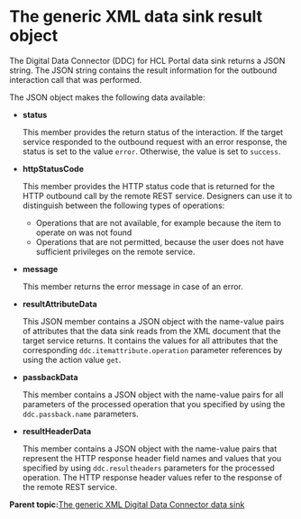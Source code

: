 # The generic XML data sink result object

The Digital Data Connector \(DDC\) for HCL Portal data sink returns a JSON string. The JSON string contains the result information for the outbound interaction call that was performed.

The JSON object makes the following data available:

-   **status**

    This member provides the return status of the interaction. If the target service responded to the outbound request with an error response, the status is set to the value `error`. Otherwise, the value is set to `success`.

-   **httpStatusCode**

    This member provides the HTTP status code that is returned for the HTTP outbound call by the remote REST service. Designers can use it to distinguish between the following types of operations:

    -   Operations that are not available, for example because the item to operate on was not found
    -   Operations that are not permitted, because the user does not have sufficient privileges on the remote service.
-   **message**

    This member returns the error message in case of an error.

-   **resultAttributeData**

    This JSON member contains a JSON object with the name-value pairs of attributes that the data sink reads from the XML document that the target service returns. It contains the values for all attributes that the corresponding `ddc.itemattribute.operation` parameter references by using the action value `get`.

-   **passbackData**

    This member contains a JSON object with the name-value pairs for all parameters of the processed operation that you specified by using the `ddc.passback.name` parameters.

-   **resultHeaderData**

    This member contains a JSON object with the name-value pairs that represent the HTTP response header field names and values that you specified by using `ddc.resultheaders` parameters for the processed operation. The HTTP response header values refer to the response of the remote REST service.


**Parent topic:**[The generic XML Digital Data Connector data sink](../social/plrf_use_gen_xml_ddc_datasink.md)


